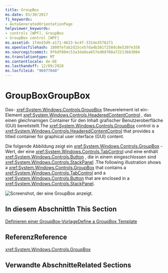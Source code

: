 ```yaml
---
title: GroupBox
ms.date: 03/30/2017
f1_keywords:
- AutoGeneratedOrientationPage
helpviewer_keywords:
- controls [WPF], GroupBox
- GroupBox control [WPF]
ms.assetid: 1f4ed3d9-a171-4623-bc4f-3314e3576271
ms.openlocfilehash: 1808fefab2d15ce57da4b381f258dc8e5207e358
ms.sourcegitcommit: 9f6df084c53a3da0ea657ed0d708a72213683084
ms.translationtype: MT
ms.contentlocale: de-DE
ms.lasthandoff: 12/09/2020
ms.locfileid: "96977048"
---
```

# <a name="groupbox"></a><span data-ttu-id="622f2-102">GroupBox</span><span class="sxs-lookup"><span data-stu-id="622f2-102">GroupBox</span></span>
<span data-ttu-id="622f2-103">Das- <xref:System.Windows.Controls.GroupBox> Steuerelement ist ein-Element <xref:System.Windows.Controls.HeaderedContentControl> , das einen gleichnamigen Container für den Inhalt grafischer Benutzeroberfläche (GUI) bereitstellt.</span><span class="sxs-lookup"><span data-stu-id="622f2-103">The <xref:System.Windows.Controls.GroupBox> control is a <xref:System.Windows.Controls.HeaderedContentControl> that provides a titled container for graphical user interface (GUI) content.</span></span>  
  
 <span data-ttu-id="622f2-104">Die folgende Abbildung zeigt ein <xref:System.Windows.Controls.GroupBox> -Wert, der eine <xref:System.Windows.Controls.TabControl> und eine enthält <xref:System.Windows.Controls.Button> , die in einem eingeschlossen sind <xref:System.Windows.Controls.StackPanel> .</span><span class="sxs-lookup"><span data-stu-id="622f2-104">The following illustration shows a <xref:System.Windows.Controls.GroupBox> that contains a <xref:System.Windows.Controls.TabControl> and a <xref:System.Windows.Controls.Button> that are enclosed in a <xref:System.Windows.Controls.StackPanel>.</span></span>  
  
 ![Screenshot, der eine GroupBox anzeigt.](./media/groupbox/groupbox-tab-button-stackpanel.jpg)  
  
## <a name="in-this-section"></a><span data-ttu-id="622f2-106">In diesem Abschnitt</span><span class="sxs-lookup"><span data-stu-id="622f2-106">In This Section</span></span>  
 [<span data-ttu-id="622f2-107">Definieren einer GroupBox-Vorlage</span><span class="sxs-lookup"><span data-stu-id="622f2-107">Define a GroupBox Template</span></span>](how-to-define-a-groupbox-template.md)  
  
## <a name="reference"></a><span data-ttu-id="622f2-108">Referenz</span><span class="sxs-lookup"><span data-stu-id="622f2-108">Reference</span></span>  
 <xref:System.Windows.Controls.GroupBox>  
  
## <a name="related-sections"></a><span data-ttu-id="622f2-109">Verwandte Abschnitte</span><span class="sxs-lookup"><span data-stu-id="622f2-109">Related Sections</span></span>
